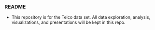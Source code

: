 ### README

- This repository is for the Telco data set. All data exploration, analysis, visualizations, and presentations will be kept in this repo.